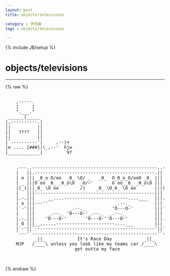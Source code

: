 ```yaml
---
layout: post
title: objects/televisions
category : 字符画
tags : objects/televisions
---
```

{% include JB/setup %}
# objects/televisions
---
{% raw %}
<pre>

    ,-----.                 
    |     |                    
    &quot;.___.&quot;                 
 ______|_____                       
|,----------.|            
||          ||            
||   ????   ||                  
||          ||                      
|`----------&#039;|     ,--|=             
|o .... [###]|\_,--&#039;  hjw            
|____________|        `97 


    .---..-----------------------------------------------..---.
    |   ||.---------------------------------------------.||   |
    | o ||| _0_o O/oo  _0_ \O/ _   _0_  O_0_o_O/ooO _0_ ||| o |
    | _ |||O oo _0_ _0_o\O  _O/~&#039;       O oo__0_ _0_o\O ||| _ |
    |(_)|||_0_ \O oo        /)    _0_ \O_0_ \O oo       |||(_)|
    |   |||---------------------------------------------|||   |
    |.-.|||     __....------------------------....___   |||.-.|
    | o |||---&#039;&#039;                         _.--._      `  ||| o |
    |`-&#039;|||             _.--._          &#039;O---O-&#039;        |||`-&#039;|
    |   |||     _.--._ &#039;O---O-&#039;_.--._  _.--._           |||   |
    |.-.|||    &#039;O---O-&#039;       &#039;O---O-&#039;&#039;O---O-&#039;          |||.-.|
    | O |||__,,...,----------------------....___        ||| O |
    |`-&#039;||`---------------------------------------------&#039;||`-&#039;|
    `---&#039;`-----------------------------------------------&#039;`---&#039;
           _||_            It&#039;s Race Day            _||_
    MJP   /____\ unless you look like my teams car /____\
                          get outta my face 

 </pre>
{% endraw %}
